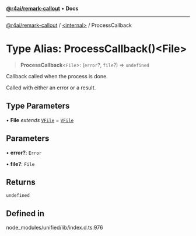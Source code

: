 [**@r4ai/remark-callout**](../../README.md) • **Docs**

***

[@r4ai/remark-callout](../../globals.md) / [\<internal\>](../README.md) / ProcessCallback

# Type Alias: ProcessCallback()\<File\>

> **ProcessCallback**\<`File`\>: (`error`?, `file`?) => `undefined`

Callback called when the process is done.

Called with either an error or a result.

## Type Parameters

• **File** *extends* [`VFile`](../classes/VFile.md) = [`VFile`](../classes/VFile.md)

## Parameters

• **error?**: `Error`

• **file?**: `File`

## Returns

`undefined`

## Defined in

node\_modules/unified/lib/index.d.ts:976
